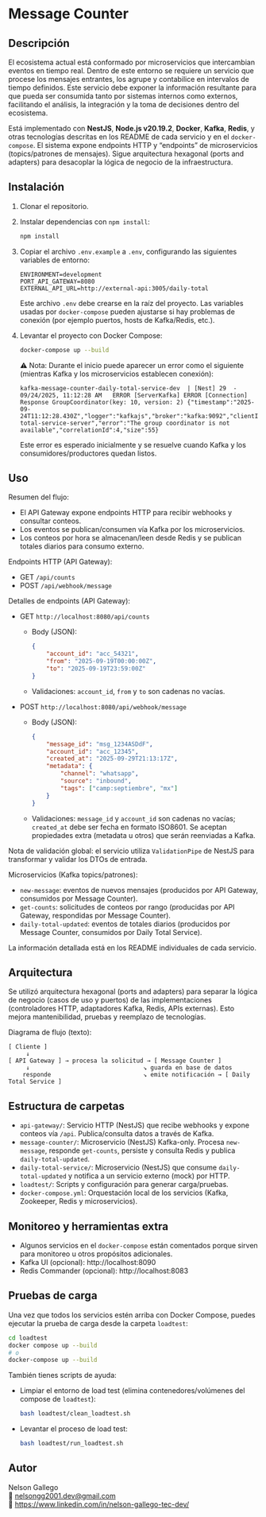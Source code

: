 # Message Counter

## Descripción
El ecosistema actual está conformado por microservicios que intercambian eventos en tiempo real. Dentro de este entorno se requiere un servicio que procese los mensajes entrantes, los agrupe y contabilice en intervalos de tiempo definidos. Este servicio debe exponer la información resultante para que pueda ser consumida tanto por sistemas internos como externos, facilitando el análisis, la integración y la toma de decisiones dentro del ecosistema.

Está implementado con **NestJS**, **Node.js v20.19.2**, **Docker**, **Kafka**, **Redis**, y otras tecnologías descritas en los README de cada servicio y en el `docker-compose`. El sistema expone endpoints HTTP y “endpoints” de microservicios (topics/patrones de mensajes). Sigue arquitectura hexagonal (ports and adapters) para desacoplar la lógica de negocio de la infraestructura.

## Instalación
1. Clonar el repositorio.
2. Instalar dependencias con `npm install`:
	```bash
	npm install
	```
3. Copiar el archivo `.env.example` a `.env`, configurando las siguientes variables de entorno:

	```
	ENVIRONMENT=development
	PORT_API_GATEWAY=8080
	EXTERNAL_API_URL=http://external-api:3005/daily-total
	```

	Este archivo `.env` debe crearse en la raíz del proyecto. Las variables usadas por `docker-compose` pueden ajustarse si hay problemas de conexión (por ejemplo puertos, hosts de Kafka/Redis, etc.).

4. Levantar el proyecto con Docker Compose:
	```bash
	docker-compose up --build
	```

	⚠️ Nota: Durante el inicio puede aparecer un error como el siguiente (mientras Kafka y los microservicios establecen conexión):

	```
	kafka-message-counter-daily-total-service-dev  | [Nest] 29  - 09/24/2025, 11:12:28 AM   ERROR [ServerKafka] ERROR [Connection] Response GroupCoordinator(key: 10, version: 2) {"timestamp":"2025-09-24T11:12:28.430Z","logger":"kafkajs","broker":"kafka:9092","clientId":"daily-total-service-server","error":"The group coordinator is not available","correlationId":4,"size":55}
	```

	Este error es esperado inicialmente y se resuelve cuando Kafka y los consumidores/productores quedan listos.

## Uso
Resumen del flujo:
- El API Gateway expone endpoints HTTP para recibir webhooks y consultar conteos.
- Los eventos se publican/consumen vía Kafka por los microservicios.
- Los conteos por hora se almacenan/leen desde Redis y se publican totales diarios para consumo externo.

Endpoints HTTP (API Gateway):
- GET `/api/counts`
- POST `/api/webhook/message`

Detalles de endpoints (API Gateway):
- GET `http://localhost:8080/api/counts`
	- Body (JSON):
		```json
		{
			"account_id": "acc_54321",
			"from": "2025-09-19T00:00:00Z",
			"to": "2025-09-19T23:59:00Z"
		}
		```
	- Validaciones: `account_id`, `from` y `to` son cadenas no vacías.

- POST `http://localhost:8080/api/webhook/message`
	- Body (JSON):
		```json
		{
			"message_id": "msg_1234ASDdF",
			"account_id": "acc_12345",
			"created_at": "2025-09-29T21:13:17Z",
			"metadata": {
				"channel": "whatsapp",
				"source": "inbound",
				"tags": ["camp:septiembre", "mx"]
			}
		}
		```
	- Validaciones: `message_id` y `account_id` son cadenas no vacías; `created_at` debe ser fecha en formato ISO8601. Se aceptan propiedades extra (metadata u otros) que serán reenviadas a Kafka.

Nota de validación global: el servicio utiliza `ValidationPipe` de NestJS para transformar y validar los DTOs de entrada.

Microservicios (Kafka topics/patrones):
- `new-message`: eventos de nuevos mensajes (producidos por API Gateway, consumidos por Message Counter).
- `get-counts`: solicitudes de conteos por rango (producidas por API Gateway, respondidas por Message Counter).
- `daily-total-updated`: eventos de totales diarios (producidos por Message Counter, consumidos por Daily Total Service).

La información detallada está en los README individuales de cada servicio.

## Arquitectura
Se utilizó arquitectura hexagonal (ports and adapters) para separar la lógica de negocio (casos de uso y puertos) de las implementaciones (controladores HTTP, adaptadores Kafka, Redis, APIs externas). Esto mejora mantenibilidad, pruebas y reemplazo de tecnologías.

Diagrama de flujo (texto):

```
[ Cliente ] 
	 ↓
[ API Gateway ] → procesa la solicitud → [ Message Counter ]
	 ↓                                ↘ guarda en base de datos
	responde                          ↘ emite notificación → [ Daily Total Service ]
```

## Estructura de carpetas
- `api-gateway/`: Servicio HTTP (NestJS) que recibe webhooks y expone conteos vía `/api`. Publica/consulta datos a través de Kafka.
- `message-counter/`: Microservicio (NestJS) Kafka-only. Procesa `new-message`, responde `get-counts`, persiste y consulta Redis y publica `daily-total-updated`.
- `daily-total-service/`: Microservicio (NestJS) que consume `daily-total-updated` y notifica a un servicio externo (mock) por HTTP.
- `loadtest/`: Scripts y configuración para generar carga/pruebas.
- `docker-compose.yml`: Orquestación local de los servicios (Kafka, Zookeeper, Redis y microservicios).

## Monitoreo y herramientas extra
- Algunos servicios en el `docker-compose` están comentados porque sirven para monitoreo u otros propósitos adicionales.
- Kafka UI (opcional): http://localhost:8090
- Redis Commander (opcional): http://localhost:8083

## Pruebas de carga
Una vez que todos los servicios estén arriba con Docker Compose, puedes ejecutar la prueba de carga desde la carpeta `loadtest`:

```bash
cd loadtest
docker compose up --build
# o
docker-compose up --build
```

También tienes scripts de ayuda:
- Limpiar el entorno de load test (elimina contenedores/volúmenes del compose de `loadtest`):
	```bash
	bash loadtest/clean_loadtest.sh
	```
- Levantar el proceso de load test:
	```bash
	bash loadtest/run_loadtest.sh
	```

## Autor
Nelson Gallego  
📧 nelsongg2001.dev@gmail.com  
🔗 https://www.linkedin.com/in/nelson-gallego-tec-dev/

